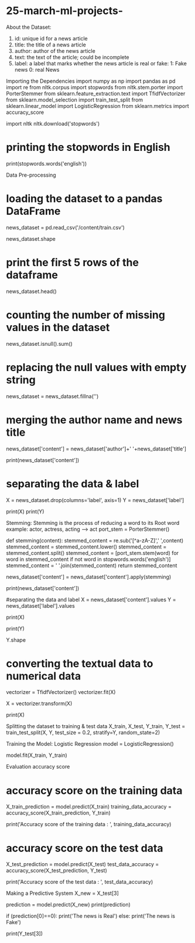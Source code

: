 # 25-march-ml-projects-
About the Dataset:

1. id: unique id for a news article
2. title: the title of a news article
3. author: author of the news article
4. text: the text of the article; could be incomplete
5. label: a label that marks whether the news article is real or fake:
           1: Fake news
           0: real News



Importing the Dependencies
import numpy as np
import pandas as pd
import re
from nltk.corpus import stopwords
from nltk.stem.porter import PorterStemmer
from sklearn.feature_extraction.text import TfidfVectorizer
from sklearn.model_selection import train_test_split
from sklearn.linear_model import LogisticRegression
from sklearn.metrics import accuracy_score

import nltk
nltk.download('stopwords')

# printing the stopwords in English
print(stopwords.words('english'))

Data Pre-processing
# loading the dataset to a pandas DataFrame
news_dataset = pd.read_csv('/content/train.csv')

news_dataset.shape

# print the first 5 rows of the dataframe
news_dataset.head()

# counting the number of missing values in the dataset
news_dataset.isnull().sum()

# replacing the null values with empty string
news_dataset = news_dataset.fillna('')

# merging the author name and news title
news_dataset['content'] = news_dataset['author']+' '+news_dataset['title']

print(news_dataset['content'])

# separating the data & label
X = news_dataset.drop(columns='label', axis=1)
Y = news_dataset['label']

print(X)
print(Y)

Stemming:
Stemming is the process of reducing a word to its Root word
example:
actor, actress, acting --> act
port_stem = PorterStemmer()

def stemming(content):
    stemmed_content = re.sub('[^a-zA-Z]',' ',content)
    stemmed_content = stemmed_content.lower()
    stemmed_content = stemmed_content.split()
    stemmed_content = [port_stem.stem(word) for word in stemmed_content if not word in stopwords.words('english')]
    stemmed_content = ' '.join(stemmed_content)
    return stemmed_content

news_dataset['content'] = news_dataset['content'].apply(stemming)

print(news_dataset['content'])

#separating the data and label
X = news_dataset['content'].values
Y = news_dataset['label'].values

print(X)

print(Y)

Y.shape

# converting the textual data to numerical data
vectorizer = TfidfVectorizer()
vectorizer.fit(X)

X = vectorizer.transform(X)

print(X)

Splitting the dataset to training & test data
X_train, X_test, Y_train, Y_test = train_test_split(X, Y, test_size = 0.2, stratify=Y, random_state=2)

Training the Model: Logistic Regression
model = LogisticRegression()

model.fit(X_train, Y_train)

Evaluation
accuracy score
# accuracy score on the training data
X_train_prediction = model.predict(X_train)
training_data_accuracy = accuracy_score(X_train_prediction, Y_train)

print('Accuracy score of the training data : ', training_data_accuracy)

# accuracy score on the test data
X_test_prediction = model.predict(X_test)
test_data_accuracy = accuracy_score(X_test_prediction, Y_test)

print('Accuracy score of the test data : ', test_data_accuracy)

Making a Predictive System
X_new = X_test[3]

prediction = model.predict(X_new)
print(prediction)

if (prediction[0]==0):
  print('The news is Real')
else:
  print('The news is Fake')

 print(Y_test[3]) 
